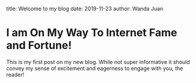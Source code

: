 title: Welcome to my blog
date: 2019-11-23
author: Wanda Juan

# I am On My Way To Internet Fame and Fortune!

This is my first post on my new blog. While not super informative it
should convey my sense of excitement and eagerness to engage with you,
the reader!